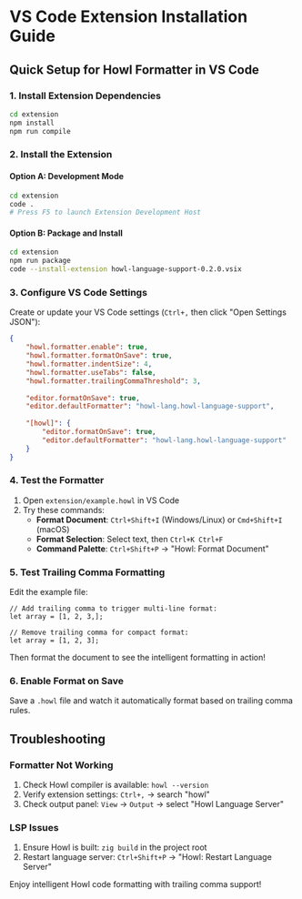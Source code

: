 # VS Code Extension Installation Guide

## Quick Setup for Howl Formatter in VS Code

### 1. Install Extension Dependencies

```bash
cd extension
npm install
npm run compile
```

### 2. Install the Extension

#### Option A: Development Mode
```bash
cd extension
code .
# Press F5 to launch Extension Development Host
```

#### Option B: Package and Install
```bash
cd extension
npm run package
code --install-extension howl-language-support-0.2.0.vsix
```

### 3. Configure VS Code Settings

Create or update your VS Code settings (`Ctrl+,` then click "Open Settings JSON"):

```json
{
    "howl.formatter.enable": true,
    "howl.formatter.formatOnSave": true,
    "howl.formatter.indentSize": 4,
    "howl.formatter.useTabs": false,
    "howl.formatter.trailingCommaThreshold": 3,
    
    "editor.formatOnSave": true,
    "editor.defaultFormatter": "howl-lang.howl-language-support",
    
    "[howl]": {
        "editor.formatOnSave": true,
        "editor.defaultFormatter": "howl-lang.howl-language-support"
    }
}
```

### 4. Test the Formatter

1. Open `extension/example.howl` in VS Code
2. Try these commands:
   - **Format Document**: `Ctrl+Shift+I` (Windows/Linux) or `Cmd+Shift+I` (macOS)
   - **Format Selection**: Select text, then `Ctrl+K Ctrl+F` 
   - **Command Palette**: `Ctrl+Shift+P` → "Howl: Format Document"

### 5. Test Trailing Comma Formatting

Edit the example file:

```howl
// Add trailing comma to trigger multi-line format:
let array = [1, 2, 3,];  

// Remove trailing comma for compact format:  
let array = [1, 2, 3];
```

Then format the document to see the intelligent formatting in action!

### 6. Enable Format on Save

Save a `.howl` file and watch it automatically format based on trailing comma rules.

## Troubleshooting

### Formatter Not Working
1. Check Howl compiler is available: `howl --version`
2. Verify extension settings: `Ctrl+,` → search "howl"
3. Check output panel: `View` → `Output` → select "Howl Language Server"

### LSP Issues  
1. Ensure Howl is built: `zig build` in the project root
2. Restart language server: `Ctrl+Shift+P` → "Howl: Restart Language Server"

Enjoy intelligent Howl code formatting with trailing comma support!